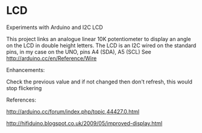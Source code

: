 LCD
===

Experiments with Arduino and I2C LCD

This project links an analogue linear 10K potentiometer to display an angle on the LCD in double height letters.
The LCD is an I2C wired on the standard pins, in my case on the UNO, pins A4 (SDA), A5 (SCL)
See http://arduino.cc/en/Reference/Wire

Enhancements:

Check the previous value and if not changed then don't refresh, this would stop flickering

References:

http://arduino.cc/forum/index.php/topic,44427.0.html

http://hifiduino.blogspot.co.uk/2009/05/improved-display.html
